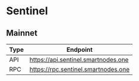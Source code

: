 # Sentinel
## Mainnet
Type | Endpoint
------------ | -------------
API | https://api.sentinel.smartnodes.one
RPC | https://rpc.sentinel.smartnodes.one

